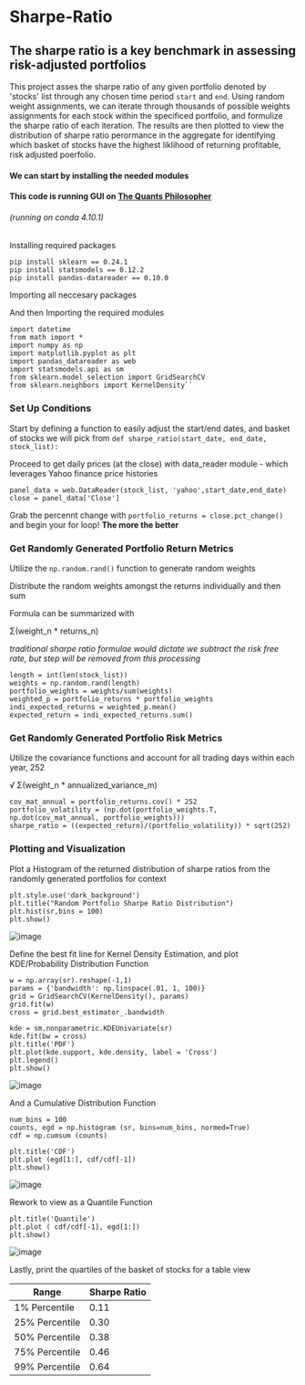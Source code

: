 # Sharpe-Ratio

##  The sharpe ratio is a key benchmark in assessing risk-adjusted portfolios
  This project asses the sharpe ratio of any given portfolio denoted by 'stocks' list through any chosen time period `start` and `end`. Using random weight assignments, we can iterate through thousands of possible weights assignments for each stock within the specificed portfolio, and formulize the sharpe ratio of each iteration. The results are then plotted to view the distribution of sharpe ratio perormance in the aggregate for identifying which basket of stocks have the highest liklihood of returning profitable, risk adjusted poerfolio. 
####  We can start by installing the needed modules
####  This code is running GUI on [The Quants Philosopher](https://www.thequantsphilosopher.com/)

######  (running on conda 4.10.1)
  Installing required packages

```
pip install sklearn == 0.24.1 
pip install statsmodels == 0.12.2
pip install pandas-datareader == 0.10.0
```
  Importing all neccesary packages

  And then Importing the required modules
 ```
import datetime
from math import *
import numpy as np
import matplotlib.pyplot as plt
import pandas_datareader as web
import statsmodels.api as sm
from sklearn.model_selection import GridSearchCV
from sklearn.neighbors import KernelDensity``  
 ```
### Set Up Conditions
   Start by defining a function to easily adjust the start/end dates, and basket of stocks we will pick from
   `def sharpe_ratio(start_date, end_date, stock_list):`
   
   Proceed to get daily prices (at the close) with data_reader module - which leverages Yahoo finance price histories
   
```
panel_data = web.DataReader(stock_list, 'yahoo',start_date,end_date)
close = panel_data['Close']    
```

  Grab the percennt change with `portfolio_returns = close.pct_change()` and begin your for loop! **The more the better**
  
  
### Get Randomly Generated Portfolio Return Metrics

  Utilize the `np.random.rand()` function to generate random weights
  
  Distribute the random weights amongst the returns individually and then sum
  
  Formula can be summarized with
  
  Σ(weight_n * returns_n)
  
  *traditional sharpe ratio formulae would dictate we subtract the risk free rate, but step will be removed from this processing*

  ``` 
length = int(len(stock_list))
weights = np.random.rand(length)
portfolio_weights = weights/sum(weights)
weighted_p = portfolio_returns * portfolio_weights
indi_expected_returns = weighted_p.mean()
expected_return = indi_expected_returns.sum()      
  ```
  
  
### Get Randomly Generated Portfolio Risk Metrics

   Utilize the covariance functions and account for all trading days within each year, 252
   
   √ Σ(weight_n * annualized_variance_m)
   
   ```
cov_mat_annual = portfolio_returns.cov() * 252
portfolio_volatility = (np.dot(portfolio_weights.T, np.dot(cov_mat_annual, portfolio_weights)))
sharpe_ratio = ((expected_return)/(portfolio_volatility)) * sqrt(252)
   ```


###  Plotting and Visualization

  Plot a Histogram of the returned distribution of sharpe ratios from the randomly generated portfolios for context
  
  ```
plt.style.use('dark_background')
plt.title("Random Portfolio Sharpe Ratio Distribution")
plt.hist(sr,bins = 100)
plt.show()
```

  ![image](https://user-images.githubusercontent.com/89386946/144740605-02c8f088-3fab-4ad5-99b2-c7e2020ce451.png)

  Define the best fit line for Kernel Density Estimation, and plot KDE/Probability Distribution Function
  
  ```
w = np.array(sr).reshape(-1,1)
params = {'bandwidth': np.linspace(.01, 1, 100)}
grid = GridSearchCV(KernelDensity(), params)
grid.fit(w)
cross = grid.best_estimator_.bandwidth

kde = sm.nonparametric.KDEUnivariate(sr)
kde.fit(bw = cross)
plt.title('PDF')
plt.plot(kde.support, kde.density, label = 'Cross')
plt.legend()
plt.show()
  ```
  
  ![image](https://user-images.githubusercontent.com/89386946/144740636-0fe7940f-70a3-4bd7-a1c2-d25b40a31c2c.png)


  And a Cumulative Distribution Function
 
  ```
num_bins = 100
counts, egd = np.histogram (sr, bins=num_bins, normed=True)
cdf = np.cumsum (counts)

plt.title('CDF')
plt.plot (egd[1:], cdf/cdf[-1])
plt.show()
```
    
  
  ![image](https://user-images.githubusercontent.com/89386946/144740645-329c8ea0-24b6-4cca-b918-39fcd8b1672c.png)
  
  
  Rework to view as a Quantile Function
  
  ```
plt.title('Quantile')
plt.plot ( cdf/cdf[-1], egd[1:])
plt.show()
```

  ![image](https://user-images.githubusercontent.com/89386946/144740957-365ec65e-03e7-4130-a92d-e2b21151fcc6.png)


  Lastly, print the quartiles of the basket of stocks for a table view
  
  | Range | Sharpe Ratio |
  | --- | --- | 
 |1% Percentile| 0.11|
 |25% Percentile|0.30|
 |50% Percentile|0.38|
 |75% Percentile|0.46|
 |99% Percentile|0.64|
  
  


  
  
  
  
    


   
